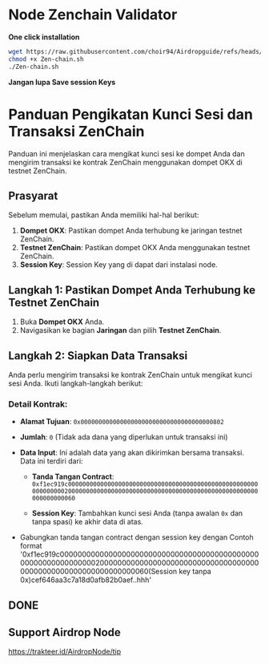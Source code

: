 # Node Zenchain Validator 

**One click installation**
   ```bash
   wget https://raw.githubusercontent.com/choir94/Airdropguide/refs/heads/main/Zen-chain.sh -O Zen-chain.sh
chmod +x Zen-chain.sh
./Zen-chain.sh
   ```
**Jangan lupa Save session Keys**

# Panduan Pengikatan Kunci Sesi dan Transaksi ZenChain

Panduan ini menjelaskan cara mengikat kunci sesi ke dompet Anda dan mengirim transaksi ke kontrak ZenChain menggunakan dompet OKX di testnet ZenChain.

## Prasyarat

Sebelum memulai, pastikan Anda memiliki hal-hal berikut:

1. **Dompet OKX**: Pastikan dompet Anda terhubung ke jaringan testnet ZenChain.
2. **Testnet ZenChain**: Pastikan dompet OKX Anda menggunakan testnet ZenChain.
3. **Session Key**: Session Key yang di dapat dari instalasi node.

## Langkah 1: Pastikan Dompet Anda Terhubung ke Testnet ZenChain

1. Buka **Dompet OKX** Anda.
2. Navigasikan ke bagian **Jaringan** dan pilih **Testnet ZenChain**.

## Langkah 2: Siapkan Data Transaksi

Anda perlu mengirim transaksi ke kontrak ZenChain untuk mengikat kunci sesi Anda. Ikuti langkah-langkah berikut:

### Detail Kontrak:
- **Alamat Tujuan**: `0x0000000000000000000000000000000000000802`
- **Jumlah**: `0` (Tidak ada dana yang diperlukan untuk transaksi ini)
- **Data Input**: Ini adalah data yang akan dikirimkan bersama transaksi. Data ini terdiri dari:

  - **Tanda Tangan Contract**:  
    `0xf1ec919c00000000000000000000000000000000000000000000000000000000000000200000000000000000000000000000000000000000000000000000000000000060`
  
  - **Session Key**: Tambahkan kunci sesi Anda (tanpa awalan `0x` dan tanpa spasi) ke akhir data di atas.
 - Gabungkan tanda tangan contract dengan session key dengan Contoh format 
 '0xf1ec919c00000000000000000000000000000000000000000000000000000000000000200000000000000000000000000000000000000000000000000000000000000060(Session key tanpa 0x)cef646aa3c7a18d0afb82b0aef..hhh'

## DONE

## Support Airdrop Node

https://trakteer.id/AirdropNode/tip
